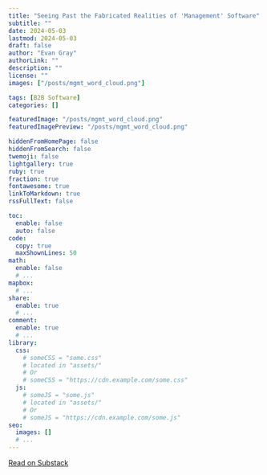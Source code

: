 ```yaml
---
title: "Seeing Past the Fabricated Realities of 'Management' Software"
subtitle: ""
date: 2024-05-03
lastmod: 2024-05-03
draft: false
author: "Evan Gray"
authorLink: ""
description: ""
license: ""
images: ["/posts/mgmt_word_cloud.png"]

tags: [B2B Software]
categories: []

featuredImage: "/posts/mgmt_word_cloud.png"
featuredImagePreview: "/posts/mgmt_word_cloud.png"

hiddenFromHomePage: false
hiddenFromSearch: false
twemoji: false
lightgallery: true
ruby: true
fraction: true
fontawesome: true
linkToMarkdown: true
rssFullText: false

toc:
  enable: false
  auto: false
code:
  copy: true
  maxShownLines: 50
math:
  enable: false
  # ...
mapbox:
  # ...
share:
  enable: true
  # ...
comment:
  enable: true
  # ...
library:
  css:
    # someCSS = "some.css"
    # located in "assets/"
    # Or
    # someCSS = "https://cdn.example.com/some.css"
  js:
    # someJS = "some.js"
    # located in "assets/"
    # Or
    # someJS = "https://cdn.example.com/some.js"
seo:
  images: []
  # ...
---
```

[Read on Substack](https://open.substack.com/pub/evanmgray/p/seeing-past-the-fabricated-realities?r=2r9m0w&utm_campaign=post&utm_medium=web&showWelcomeOnShare=true)